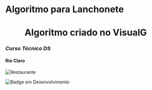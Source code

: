 # Algoritmo para Lanchonete
## <h1 align="center">Algoritmo criado no VisualG</h1>
### *Curso Técnico DS*
#### **Rio Claro**
![Restaurante](https://img.freepik.com/vetores-gratis/restaurante-italiano-em-design-plano_23-2147560162.jpg?semt=ais_hybrid)

![Badge em Desenvolvimento](http://img.shields.io/static/v1?label=STATUS&message=EM%20DESENVOLVIMENTO&color=GREEN&style=for-the-badge)







